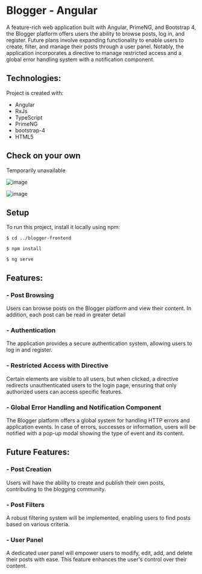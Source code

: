 # Blogger - Angular

A feature-rich web application built with Angular, PrimeNG, and Bootstrap 4, the Blogger platform offers users the ability to browse posts, log in, and register. Future plans involve expanding 
functionality to enable users to create, filter, and manage their posts through a user panel. Notably, the application incorporates a directive to manage restricted 
access and a global error handling system with a notification component.

## Technologies:
<p>Project is created with:</p>
<ul>
  <li>Angular</li>
  <li>RxJs</li>
  <li>TypeScript</li>
  <li>PrimeNG</li>
  <li>bootstrap-4</li>
  <li>HTML5</li>
</ul>

## Check on your own

Temporarily unavailable

![image](https://user-images.githubusercontent.com/56607344/198079891-9b02fe6e-3a19-4147-9ea7-39d4928ae11a.png)

![image](https://user-images.githubusercontent.com/56607344/203132252-a28f5c05-dbc6-46e8-91b5-7acc09424240.png)


## Setup
To run this project, install it locally using npm:
````
$ cd ../blogger-frontend

$ npm install

$ ng serve
````

## Features:

### - Post Browsing
Users can browse posts on the Blogger platform and view their content. 
In addition, each post can be read in greater detail

### - Authentication
The application provides a secure authentication system, allowing users to log in and register.

### - Restricted Access with Directive
Certain elements are visible to all users, but when clicked, a directive redirects unauthenticated users to the login page, 
ensuring that only authorized users can access specific features.

### - Global Error Handling and Notification Component
The Blogger platform offers a global system for handling HTTP errors and application events.
In case of errors, successes or information, users will be notified with a pop-up modal showing the type of event and its content.


## Future Features:

### - Post Creation
Users will have the ability to create and publish their own posts, contributing to the blogging community.

### - Post Filters
A robust filtering system will be implemented, enabling users to find posts based on various criteria.

### - User Panel
A dedicated user panel will empower users to modify, edit, add, and delete their posts with ease.
This feature enhances the user's control over their content.
